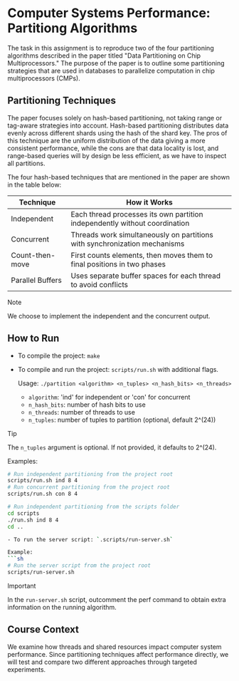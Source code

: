 # Computer Systems Performance: Partitiong Algorithms

The task in this assignment is to reproduce two of the four partitioning algorithms described in the paper titled "Data Partitioning on Chip Multiprocessors." The purpose of the paper is to outline some partitioning strategies that are used in databases to parallelize computation in chip multiprocessors (CMPs).

## Partitioning Techniques

The paper focuses solely on hash-based partitioning, not taking range or tag-aware strategies into account. Hash-based partitioning distributes data evenly across different shards using the hash of the shard key. The pros of this technique are the uniform distribution of the data giving a more consistent performance, while the cons are that data locality is lost, and range-based queries will by design be less efficient, as we have to inspect all partitions.

The four hash-based techniques that are mentioned in the paper are shown in the table below:

| Technique | How it Works |
|-----------|--------------|
| Independent | Each thread processes its own partition independently without coordination |
| Concurrent | Threads work simultaneously on partitions with synchronization mechanisms |
| Count-then-move | First counts elements, then moves them to final positions in two phases |
| Parallel Buffers | Uses separate buffer spaces for each thread to avoid conflicts |

> [!NOTE]
> We choose to implement the independent and the concurrent output.

## How to Run

- To compile the project: `make`
- To compile and run the project: `scripts/run.sh` with additional flags.

  Usage: `./partition <algorithm> <n_tuples> <n_hash_bits> <n_threads>`
  - `algorithm`:   'ind' for independent or 'con' for concurrent
  - `n_hash_bits`: number of hash bits to use
  - `n_threads`:   number of threads to use
  - `n_tuples`:    number of tuples to partition (optional, default 2^(24))

> [!TIP]
> The `n_tuples` argument is optional. If not provided, it defaults to 2^(24).

  Examples:
  ```sh
  # Run independent partitioning from the project root
  scripts/run.sh ind 8 4
  # Run concurrent partitioning from the project root
  scripts/run.sh con 8 4

  # Run independent partitioning from the scripts folder
  cd scripts
  ./run.sh ind 8 4
  cd ..

- To run the server script: `.scripts/run-server.sh`

  Example:
  ```sh
  # Run the server script from the project root
  scripts/run-server.sh
  ```

> [!IMPORTANT]
> In the `run-server.sh` script, outcomment the perf command to obtain extra information on the running algorithm. 

## Course Context

We examine how threads and shared resources impact computer system performance. Since partitioning techniques affect performance directly, we will test and compare two different approaches through targeted experiments.